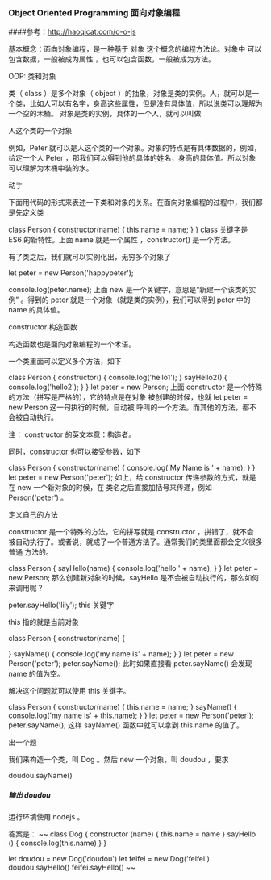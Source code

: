 ### Object Oriented Programming 面向对象编程

####参考：http://haoqicat.com/o-o-js

基本概念：面向对象编程，是一种基于 对象 这个概念的编程方法论。对象中 可以包含数据，一般被成为属性 ，也可以包含函数，一般被成为方法。

OOP: 类和对象

类（ class ）是多个对象（ object ）的抽象，对象是类的实例。人，就可以是一个类，比如人可以有名字，身高这些属性，但是没有具体值，所以说类可以理解为一个空的木桶。 对象是类的实例，具体的一个人，就可以叫做

人这个类的一个对象

例如，Peter 就可以是人这个类的一个对象。对象的特点是有具体数据的，例如，给定一个人 Peter ，那我们可以得到他的具体的姓名，身高的具体值。所以对象可以理解为木桶中装的水。

动手

下面用代码的形式来表述一下类和对象的关系。在面向对象编程的过程中，我们都是先定义类

class Person {
  constructor(name) {
    this.name = name;
  }
}
class 关键字是 ES6 的新特性。上面 name 就是一个属性 ，constructor() 是一个方法。

有了类之后，我们就可以实例化出，无穷多个对象了

let peter = new Person('happypeter');

console.log(peter.name);
上面 new 是一个关键字，意思是“新建一个该类的实例” 。得到的 peter 就是一个对象（就是类的实例），我们可以得到 peter 中的 name 的具体值。

constructor 构造函数

构造函数也是面向对象编程的一个术语。

一个类里面可以定义多个方法，如下

class Person {
  constructor() {
    console.log('hello1');
  }
  sayHello2() {
    console.log('hello2');
  }
}
let peter = new Person;
上面 constructor 是一个特殊的方法（拼写是严格的），它的特点是在对象 被创建的时候，也就 let peter = new Person 这一句执行的时候，自动被 呼叫的一个方法。而其他的方法，都不会被自动执行。

注： constructor 的英文本意：构造者。

同时，constructor 也可以接受参数，如下

class Person {
  constructor(name) {
    console.log('My Name is ' + name);
  }
}
let peter = new Person('peter');
如上，给 constructor 传递参数的方式，就是在 new 一个新对象的时候，在 类名之后直接加括号来传递，例如 Person('peter') 。

定义自己的方法

constructor 是一个特殊的方法，它的拼写就是 constructor ，拼错了，就不会 被自动执行了。或者说，就成了一个普通方法了。通常我们的类里面都会定义很多普通 方法的。

class Person {
  sayHello(name) {
    console.log('hello ' + name);
  }
}
let peter = new Person;
那么创建新对象的时候，sayHello 是不会被自动执行的，那么如何来调用呢？

peter.sayHello('lily');
this 关键字

this 指的就是当前对象

class Person {
  constructor(name) {

  }
  sayName() {
    console.log('my name is' + name);
  }
}
let peter = new Person('peter');
peter.sayName();
此时如果直接看 peter.sayName() 会发现 name 的值为空。

解决这个问题就可以使用 this 关键字。

class Person {
  constructor(name) {
    this.name = name;
  }
  sayName() {
    console.log('my name is' + this.name);
  }
}
let peter = new Person('peter');
peter.sayName();
这样 sayName() 函数中就可以拿到 this.name 的值了。

出一个题

我们来构造一个类，叫 Dog 。然后 new 一个对象，叫 doudou ，要求

doudou.sayName()
##### 输出 doudou
运行环境使用 nodejs 。

答案是：
~~
class Dog {
  constructor (name) {
    this.name = name
  }
  sayHello () {
    console.log(this.name)
  }
}


let doudou = new Dog('doudou')
let feifei = new Dog('feifei')
doudou.sayHello()
feifei.sayHello()
~~
